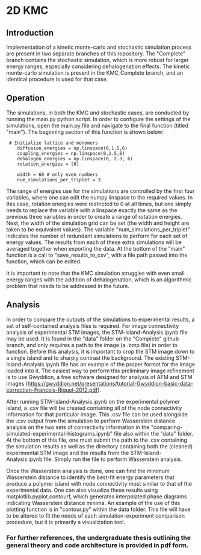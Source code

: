 # 2D KMC

## Introduction
Implementation of a kinetic monte-carlo and stochastic simulation process are present in two separate branches of this repository. The "Complete" branch contains the stochastic simulation, 
which is more robust for larger energy ranges, especially considering dehalogenation effects. The kinetic monte-carlo simulation is present in the KMC_Complete branch, and an identical procedure is used for that case.

## Operation
The simulations, in both the KMC and stochastic cases, are conducted by running the main.py python script. In order to configure the settings of the simulations, open the main.py file and 
navigate to the final function (titled "main"). The beginning section of this function is shown below:

```
 # Initialize lattice and monomers
    diffusion_energies = np.linspace(0,1.5,6)
    coupling_energies = np.linspace(0,1.5,6)
    dehalogen_energies = np.linspace(0, 2.3, 6)
    rotation_energies = [0]

    width = 60 # only even numbers
    num_simulations_per_triplet = 3
```

The range of energies use for the simulations are controlled by the first four variables, where one can edit the numpy linspace to the required values. In this case, rotation energies were 
restricted to 0 at all times, but one simply needs to replace the variable with a linspace exactly the same as the previous three variables in order to create a range of rotation energies.
Next, the width of the simulation grid can be set (the width and height are taken to be equivalent values). The variable "num_simulations_per_triplet" indicates the number of redundant simulations
to perform for each set of energy values. The results from each of these extra simulations will be averaged together when exporting the data. At the bottom of the "main" function is a call to
"save_results_to_csv", with a file path passed into the function, which can be edited.

It is important to note that the KMC simulation struggles with even small energy ranges with the addition of dehalogenation, which is an algorithmic problem that needs to be addressed in the future.

## Analysis
In order to compare the outputs of the simulations to experimental results, a set of self-contained analysis files is required. For image connectivity analysis of experimental STM images, the 
STM-Island-Analysis.ipynb file may be used. It is found in the "data" folder on the "Complete" github branch, and only requires a path to the image (a .bmp file) in order to function. Before this analysis,
it is important to crop the STM image down to a single island and to sharply contrast the background. The existing STM-Island-Analysis.ipynb file has an example of the proper format for the image 
loaded into it. The easiest way to perform this preliminary image refinement is to use Gwyddion, a free software designed for analysis of AFM and STM images (https://gwyddion.net/presentations/tutorial-Gwyddion-basic-data-correction-Francois-Riguet-2012.pdf).

After running STM-Island-Analysis.ipynb on the experimental polymer island, a .csv file will be created containing all of the node connectivity information for that particular image. This .csv file can be
used alongside the .csv output from the simulation to perform Wasserstein distance analysis on the two sets of connectivity information in the "comparing-simulated-experimental-histograms.ipynb" file
also within the "data" folder. At the bottom of this file, one must submit the path to the .csv containing the simulation results as well as the directory containing both the (cleaned) experimental 
STM image and the results from the STM-Island-Analysis.ipynb file. Simply run the file to perform Wasserstein analysis. 

Once the Wasserstein analysis is done, one can find the minimum Wasserstein distance to identify the best-fit energy parameters that produce a polymer island with node connectivity most similar to that
of the experimental data. One can also visualize these results using matplotlib.pyplot.contourf, which generates interpolated phase diagrams indicating Wasserstein distance minima. An example of the use of
this plotting function is in "contour.py" within the data folder. This file will have to be altered to fit the needs of each simulation-experiment comparison procedure, but it is primarily a visualization
tool.

### For further references, the undergraduate thesis outlining the general theory and code architecture is provided in pdf form.


